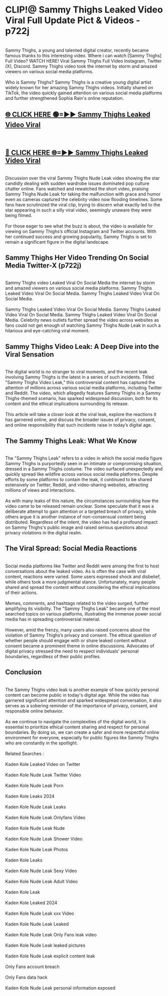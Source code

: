 # CLIP!@ Sammy Thighs Leaked Video Viral Full Update Pict & Videos - p722j
<br>
Sammy Thighs, a young and talented digital creator, recently became famous thanks to this interesting video. Where i can watch [Sammy Thighs] Full Video? WATCH HERE! Viral Sammy Thighs Full Video Instagram, Twitter (X), Discord. Sammy Thighs video took the internet by storm and amazed viewers on various social media platforms.
<br><br>
Who is Sammy Thighs? Sammy Thighs is a creative young digital artist widely known for her amazing Sammy Thighs videos. Initially shared on TikTok, the video quickly gained attention on various social media platforms and further strengthened Sophia Rain's online reputation.
<br>
<h2><a href="https://bestclip.site?title=Sammy_Thighs">🌐 CLICK HERE 🟢=►► Sammy Thighs Leaked Video Viral</a></h2>
<br>
<h2><a href="https://bestclip.site?title=Sammy_Thighs">🔴 CLICK HERE 🌐=►► Sammy Thighs Leaked Video Viral</a></h2>
<br>
Discussion over the viral Sammy Thighs Nude Leak video showing the star candidly dealing with sudden wardrobe issues dominated pop culture chatter online. Fans watched and rewatched the short video, praising Sammy Thighs Nude Leak for taking the malfunction with grace and humor even as cameras captured the celebrity video now flooding timelines. Some fans have scrutinized the viral clip, trying to discern what exactly led to the star appearing in such a silly viral video, seemingly unaware they were being filmed.
<br><br>
For those eager to see what the buzz is about, the video is available for viewing on Sammy Thighs’s official Instagram and Twitter accounts. With her continued success and growing popularity, Sammy Thighs is set to remain a significant figure in the digital landscape.
<br>
<h2>Sammy Thighs Her Video Trending On Social Media Twitter-X (p722j)</h2>
<br>
Sammy Thighs video Leaked Viral On Social Media the internet by storm and amazed viewers on various social media platforms. Sammy Thighs Leaked Video Viral On Social Media. Sammy Thighs Leaked Video Viral On Social Media.
<br><br>
Sammy Thighs Leaked Video Viral On Social Media. Sammy Thighs Leaked Video Viral On Social Media. Sammy Thighs Leaked Video Viral On Social Media. Celebrity news outlets further spread the video across websites as fans could not get enough of watching Sammy Thighs Nude Leak in such a hilarious and eye-catching viral moment.
<br>
<h2>Sammy Thighs Video Leak: A Deep Dive into the Viral Sensation</h2>
<br>
The digital world is no stranger to viral moments, and the recent leak involving Sammy Thighs is the latest in a series of such incidents. Titled "Sammy Thighs Video Leak," this controversial content has captured the attention of millions across various social media platforms, including Twitter and Reddit. The video, which allegedly features Sammy Thighs in a Sammy Thighs-themed scenario, has sparked widespread discussion, both for its content and the ethical implications surrounding its release.
<br><br>
This article will take a closer look at the viral leak, explore the reactions it has garnered online, and discuss the broader issues of privacy, consent, and online responsibility that such incidents raise in today’s digital age.
<br>
<h2>The Sammy Thighs Leak: What We Know</h2>
<br>
The "Sammy Thighs Leak" refers to a video in which the social media figure Sammy Thighs is purportedly seen in an intimate or compromising situation, dressed in a Sammy Thighs costume. The video surfaced unexpectedly and quickly spread like wildfire across various social media platforms. Despite efforts by some platforms to contain the leak, it continued to be shared extensively on Twitter, Reddit, and video-sharing websites, attracting millions of views and interactions.
<br><br>
As with many leaks of this nature, the circumstances surrounding how the video came to be released remain unclear. Some speculate that it was a deliberate attempt to gain attention or a targeted breach of privacy, while others argue it is another instance of non-consensual content being distributed. Regardless of the intent, the video has had a profound impact on Sammy Thighs's public image and raised serious questions about privacy violations in the digital realm.
<br>
<h2>The Viral Spread: Social Media Reactions</h2>
<br>
Social media platforms like Twitter and Reddit were among the first to host conversations about the leaked video. As is often the case with viral content, reactions were varied. Some users expressed shock and disbelief, while others took a more judgmental stance. Unfortunately, many people shared and spread the content without considering the ethical implications of their actions.
<br><br>
Memes, comments, and hashtags related to the video surged, further amplifying its visibility. The "Sammy Thighs Leak" became one of the most searched topics on various platforms, illustrating the immense power social media has in spreading controversial material.
<br><br>
However, amid the frenzy, many users also raised concerns about the violation of Sammy Thighs’s privacy and consent. The ethical question of whether people should engage with or share leaked content without consent became a prominent theme in online discussions. Advocates of digital privacy stressed the need to respect individuals' personal boundaries, regardless of their public profiles.
<br>
<h2>Conclusion</h2>
<br>
The Sammy Thighs video leak is another example of how quickly personal content can become public in today's digital age. While the video has garnered significant attention and sparked widespread conversation, it also serves as a sobering reminder of the importance of privacy, consent, and responsible online behavior.
<br><br>
As we continue to navigate the complexities of the digital world, it is essential to prioritize ethical content sharing and respect for personal boundaries. By doing so, we can create a safer and more respectful online environment for everyone, especially for public figures like Sammy Thighs who are constantly in the spotlight.
<br><br>
Related Searches :
<br><br>
Kaden Kole Leaked Video on Twitter
<br><br>
Kaden Kole Nude Leak Twitter Video
<br><br>
Kaden Kole Nude Leak Porn
<br><br>
Kaden Kole Leaks 2024
<br><br>
Kaden Kole Nude Leak Leaks
<br><br>
Kaden Kole Nude Leak Onlyfans Video
<br><br>
Kaden Kole Nude Leak Nude
<br><br>
Kaden Kole Nude Leak Shower Video
<br><br>
Kaden Kole Nude Leak Photos
<br><br>
Kaden Kole Leaks
<br><br>
Kaden Kole Nude Leak Sexy Video
<br><br>
Kaden Kole Nude Leak Adult Video
<br><br>
Kaden Kole Leak
<br><br>
Kaden Kole Leaked 2024
<br><br>
Kaden Kole Nude Leak xxx Video
<br><br>
Kaden Kole Nude Leak Leaked
<br><br>
Kaden Kole Nude Leak Only Fans leak video
<br><br>
Kaden Kole Nude Leak leaked pictures
<br><br>
Kaden Kole Nude Leak explicit content leak
<br><br>
Only Fans account breach
<br><br>
Only Fans data hack
<br><br>
Kaden Kole Nude Leak personal information exposed